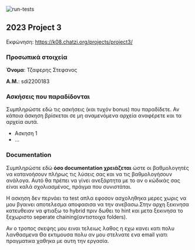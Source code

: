 ![run-tests](../../workflows/run-tests/badge.svg)

## 2023 Project 3

Εκφώνηση: https://k08.chatzi.org/projects/project3/


### Προσωπικά στοιχεία

__Όνομα__: Τζαφερης Στεφανος

__Α.Μ.__: sdi2200183

### Ασκήσεις που παραδίδονται

Συμπληρώστε εδώ τις ασκήσεις (και τυχόν bonus) που παραδίδετε. Αν κάποια άσκηση
βρίσκεται σε μη αναμενόμενα αρχεία αναφέρετε και τα αρχεία αυτά.

- Ασκηση 1
- ...

### Documentation

Συμπληρώστε εδώ __όσο documentation χρειάζεται__ ώστε οι βαθμολογητές να
κατανοήσουν πλήρως τις λύσεις σας και να τις βαθμολογήσουν ανάλογα. Αυτό θα
πρέπει να γίνει ανεξάρτητα με το αν ο κώδικάς σας είναι καλά σχολιασμένος,
πράγμα που συνιστάται.

 Η ασκηση δεν περνάει τα test απλα εφοσον ασχοληθηκα μερες χωρις να μου βγαινει
 αποτελεσμα αποφασισα να την ανεβασω.Στην αρχη ξεκινησα κατευθειαν να φτιαξω το hybrid
 πριν δωθει το hint και μετα ξεκινησα το ξεχωριστο seperate chaining(αντιστοιχα folders).

Αν ο τροπος σκεψης μου ειναι τελειως λαθος η εχω κανει κατι πολυ λανθασμενα
Θα εκτιμουσα πολυ αν μου στελνατε ενα email γιατι πραγματικα χαθηκα με αυτη την εργασία.